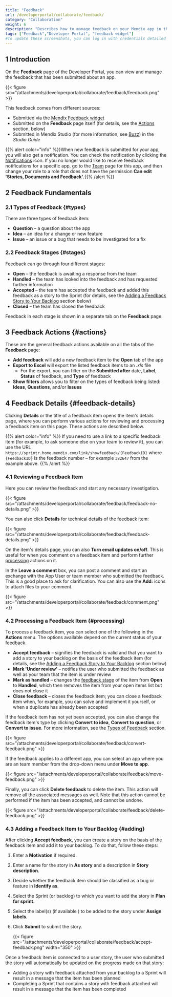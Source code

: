 ```yaml
---
title: "Feedback"
url: /developerportal/collaborate/feedback/
category: "Collaboration"
weight: 6
description: "Describes how to manage feedback on your Mendix app in the Developer Portal."
tags: ["Feedback","Developer Portal", "feedback widget"]
#To update these screenshots, you can log in with credentials detailed in How to Update Screenshots Using Team Apps.
---
```


## 1 Introduction

On the **Feedback** page of the Developer Portal, you can view and manage the feedback that has been submitted about an app.

{{< figure src="/attachments/developerportal/collaborate/feedback/feedback.png" >}}

This feedback comes from different sources:

* Submitted via the [Mendix Feedback widget](/appstore/widgets/mendix-feedback/)
* Submitted on the **Feedback** page itself (for details, see the [Actions](#actions) section, below)
* Submitted in Mendix Studio (for more information, see [Buzz](/studio/collaboration-buzz/)) in the *Studio Guide*

{{% alert color="info" %}}When new feedback is submitted for your app, you will also get a notification. You can check the notification by clicking the [Notifications](/developerportal/#notifications) icon. If you no longer would like to receive feedback notifications for a specific app, go to the [Team](/developerportal/collaborate/team/) page for this app, and then change your role to a role that does not have the permission **Can edit 'Stories, Documents and Feedback'**.{{% /alert %}}

## 2 Feedback Fundamentals

### 2.1 Types of Feedback {#types}

There are three types of feedback item:

* **Question** – a question about the app
* **Idea** – an idea for a change or new feature
* **Issue** – an issue or a bug that needs to be investigated for a fix

### 2.2 Feedback Stages {#stages}

Feedback can go through four different stages:

* **Open** – the feedback is awaiting a response from the team
* **Handled** – the team has looked into the feedback and has requested further information
* **Accepted** – the team has accepted the feedback and added this feedback as a story to the Sprint (for details, see the [Adding a Feedback Story to Your Backlog](#adding) section below)
* **Closed** – the team has closed the feedback

Feedback in each stage is shown in a separate tab on the **Feedback** page.

## 3 Feedback Actions {#actions}

These are the general feedback actions available on all the tabs of the **Feedback** page:

* **Add feedback** will add a new feedback item to the **Open** tab of the app
* **Export to Excel** will export the listed feedback items to an *.xls* file
    * For the export, you can filter on the **Submitted after** date, **Label**, **Status** of feedback, and **Type** of feedback
* **Show filters** allows you to filter on the types of feedback being listed: **Ideas**, **Questions**, and/or **Issues**

## 4 Feedback Details {#feedback-details}

Clicking **Details** or the title of a feedback item opens the item's details page, where you can perform various actions for reviewing and processing a feedback item on this page. These actions are described below.

{{% alert color="info" %}}
If you need to use a link to a specific feedback item (for example, to ask someone else on your team to review it), you can use the URL `https://sprintr.home.mendix.com/link/showfeedback/{FeedbackID}` where `{FeedbackID}` is the feedback number – for example `382647` from the example above.
{{% /alert %}}

### 4.1 Reviewing a Feedback Item

Here you can review the feedback and start any necessary investigation.

{{< figure src="/attachments/developerportal/collaborate/feedback/feedback-no-details.png" >}}

You can also click **Details** for technical details of the feedback item:

{{< figure src="/attachments/developerportal/collaborate/feedback/feedback-details.png" >}}

On the item's details page, you can also **Turn email updates on/off**. This is useful for when you comment on a feedback item and perform further [processing](#processing) actions on it.

In the **Leave a comment** box, you can post a comment and start an exchange with the App User or team member who submitted the feedback. This is a good place to ask for clarification. You can also use the **Add:** icons to attach files to your comment.

{{< figure src="/attachments/developerportal/collaborate/feedback/comment.png" >}}

### 4.2 Processing a Feedback Item {#processing}

To process a feedback item, you can select one of the following in the **Actions** menu. The options available depend on the current status of your feedback.

* **Accept feedback** – signifies the feedback is valid and that you want to add a story to your backlog on the basis of the feedback item (for details, see the [Adding a Feedback Story to Your Backlog](#adding) section below)
* **Mark 'Under review'** – notifies the user who submitted the feedback as well as your team that the item is under review
* **Mark as handled** – changes the [feedback stage](#stages) of the item from **Open** to **Handled**, which then removes the item from your open items list but does not close it
* **Close feedback** – closes the feedback item; you can close a feedback item when, for example, you can solve and implement it yourself, or when a duplicate has already been accepted

If the feedback item has not yet been accepted, you can also change the feedback item's type by clicking **Convert to idea**, **Convert to question**, or **Convert to issue**. For more information, see the [Types of Feedback](#types) section.

{{< figure src="/attachments/developerportal/collaborate/feedback/convert-feedback.png" >}}

If the feedback applies to a different app, you can select an app where you are an team member from the drop-down menu under **Move to app**.

{{< figure src="/attachments/developerportal/collaborate/feedback/move-feedback.png" >}}

Finally, you can click **Delete feedback** to delete the item. This action will remove all the associated messages as well. Note that this action cannot be performed if the item has been accepted, and cannot be undone.

{{< figure src="/attachments/developerportal/collaborate/feedback/delete-feedback.png" >}}

### 4.3 Adding a Feedback Item to Your Backlog {#adding}

After clicking **Accept feedback**, you can create a story on the basis of the feedback item and add it to your backlog. To do that, follow these steps:

1. Enter a **Motivation** if required.
2. Enter a name for the story in **As story** and a description in **Story description**.
3. Decide whether the feedback item should be classified as a bug or feature in **Identify as**.
4. Select the Sprint (or backlog) to which you want to add the story in **Plan for sprint**.
5. Select the label(s) (if available ) to be added to the story under **Assign labels**.
6. Click **Submit** to submit the story.

    {{< figure src="/attachments/developerportal/collaborate/feedback/accept-feedback.png"   width="350"  >}}

Once a feedback item is connected to a user story, the user who submitted the story will automatically be updated on the progress made on that story:

* Adding a story with feedback attached from your backlog to a Sprint will result in a message that the item has been planned
* Completing a Sprint that contains a story with feedback attached will result in a message that the item has been completed
